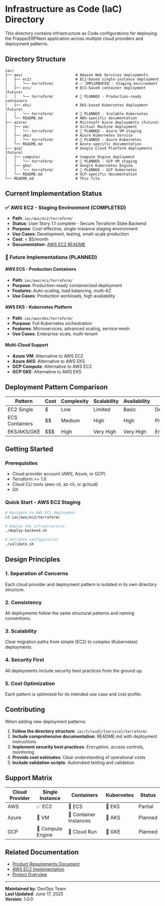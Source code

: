 # Infrastructure as Code (IaC) Directory

This directory contains Infrastructure as Code configurations for deploying the Frappe/ERPNext application across multiple cloud providers and deployment patterns.

## Directory Structure

```
iac/
├── aws/                        # Amazon Web Services deployments
│   ├── ec2/                    # EC2-based single-instance deployment
│   │   └── terraform/          # ✅ IMPLEMENTED - Staging environment
│   ├── ecs/                    # ECS-based container deployment (Future)
│   │   └── terraform/          # 🔄 PLANNED - Production-ready containers
│   ├── eks/                    # EKS-based Kubernetes deployment (Future)
│   │   └── terraform/          # 🔄 PLANNED - Scalable Kubernetes
│   └── README.md               # AWS-specific documentation
├── azure/                      # Microsoft Azure deployments (Future)
│   ├── vm/                     # Virtual Machine deployment
│   │   └── terraform/          # 🔄 PLANNED - Azure VM staging
│   ├── aks/                    # Azure Kubernetes Service
│   │   └── terraform/          # 🔄 PLANNED - Azure Kubernetes
│   └── README.md               # Azure-specific documentation
├── gcp/                        # Google Cloud Platform deployments (Future)
│   ├── compute/                # Compute Engine deployment
│   │   └── terraform/          # 🔄 PLANNED - GCP VM staging
│   ├── gke/                    # Google Kubernetes Engine
│   │   └── terraform/          # 🔄 PLANNED - GCP Kubernetes
│   └── README.md               # GCP-specific documentation
└── README.md                   # This file
```

## Current Implementation Status

### ✅ **AWS EC2 - Staging Environment (COMPLETED)**
- **Path**: `iac/aws/ec2/terraform/`
- **Status**: User Story 1.1 complete - Secure Terraform State Backend
- **Purpose**: Cost-effective, single-instance staging environment
- **Use Cases**: Development, testing, small-scale production
- **Cost**: < $5/month
- **Documentation**: [AWS EC2 README](aws/ec2/terraform/README.md)

### 🔄 **Future Implementations (PLANNED)**

#### AWS ECS - Production Containers
- **Path**: `iac/aws/ecs/terraform/`
- **Purpose**: Production-ready containerized deployment
- **Features**: Auto-scaling, load balancing, multi-AZ
- **Use Cases**: Production workloads, high availability

#### AWS EKS - Kubernetes Platform
- **Path**: `iac/aws/eks/terraform/`
- **Purpose**: Full Kubernetes orchestration
- **Features**: Microservices, advanced scaling, service mesh
- **Use Cases**: Enterprise-scale, multi-tenant

#### Multi-Cloud Support
- **Azure VM**: Alternative to AWS EC2
- **Azure AKS**: Alternative to AWS EKS
- **GCP Compute**: Alternative to AWS EC2
- **GCP GKE**: Alternative to AWS EKS

## Deployment Pattern Comparison

| Pattern | Cost | Complexity | Scalability | Availability | Use Case |
|---------|------|------------|-------------|--------------|----------|
| EC2 Single | $ | Low | Limited | Basic | Development/Staging |
| ECS Containers | $$ | Medium | High | High | Production |
| EKS/AKS/GKE | $$$ | High | Very High | Very High | Enterprise |

## Getting Started

### Prerequisites
- Cloud provider account (AWS, Azure, or GCP)
- Terraform >= 1.0
- Cloud CLI tools (aws-cli, az-cli, or gcloud)
- Git

### Quick Start - AWS EC2 Staging
```bash
# Navigate to AWS EC2 deployment
cd iac/aws/ec2/terraform/

# Deploy the infrastructure
./deploy-backend.sh

# Validate configuration
./validate.sh
```

## Design Principles

### 1. **Separation of Concerns**
Each cloud provider and deployment pattern is isolated in its own directory structure.

### 2. **Consistency**
All deployments follow the same structural patterns and naming conventions.

### 3. **Scalability**
Clear migration paths from simple (EC2) to complex (Kubernetes) deployments.

### 4. **Security First**
All deployments include security best practices from the ground up.

### 5. **Cost Optimization**
Each pattern is optimized for its intended use case and cost profile.

## Contributing

When adding new deployment patterns:

1. **Follow the directory structure**: `iac/{cloud}/{service}/terraform/`
2. **Include comprehensive documentation**: README.md with deployment instructions
3. **Implement security best practices**: Encryption, access controls, monitoring
4. **Provide cost estimates**: Clear understanding of operational costs
5. **Include validation scripts**: Automated testing and validation

## Support Matrix

| Cloud Provider | Single Instance | Containers | Kubernetes | Status |
|----------------|-----------------|------------|------------|--------|
| AWS | ✅ EC2 | 🔄 ECS | 🔄 EKS | Partial |
| Azure | 🔄 VM | 🔄 Container Instances | 🔄 AKS | Planned |
| GCP | 🔄 Compute Engine | 🔄 Cloud Run | 🔄 GKE | Planned |

## Related Documentation

- [Product Requirements Document](../docs/aws/prd-deployment-aws-ec2-phase-1.md)
- [AWS EC2 Implementation](aws/ec2/terraform/README.md)
- [Project Overview](../README.md)

---

**Maintained by**: DevOps Team  
**Last Updated**: June 17, 2025  
**Version**: 1.0.0
